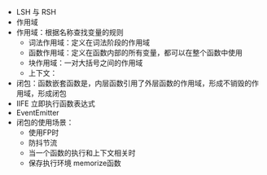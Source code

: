 - LSH 与 RSH
- 作用域
- 作用域：根据名称查找变量的规则
   - 词法作用域：定义在词法阶段的作用域
   - 函数作用域：定义在函数内部的所有变量，都可以在整个函数中使用
   - 块作用域：一对大括号之间的作用域
   - 上下文：
- 闭包：函数嵌套函数是，内层函数引用了外层函数的作用域，形成不销毁的作用域，形成闭包
- IIFE 立即执行函数表达式
- EventEmitter
- 闭包的使用场景：
   - 使用FP时
   - 防抖节流
   - 当一个函数的执行和上下文相关时
   - 保存执行环境 memorize函数